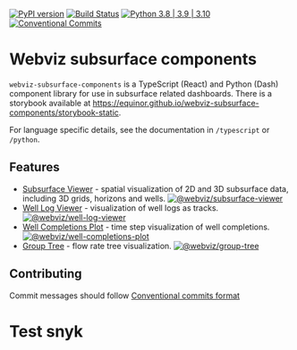 [![PyPI version](https://badge.fury.io/py/webviz-subsurface-components.svg)](https://badge.fury.io/py/webviz-subsurface-components)
[![Build Status](https://github.com/equinor/webviz-subsurface-components/workflows/webviz-subsurface-components/badge.svg)](https://github.com/equinor/webviz-subsurface-components/actions?query=branch%3Amaster)
[![Python 3.8 | 3.9 | 3.10](https://img.shields.io/badge/python-3.8%20|%203.9%20|%203.10-blue.svg)](https://www.python.org/)
[![Conventional Commits](https://img.shields.io/badge/Conventional%20Commits-1.0.0-yellow.svg)](https://conventionalcommits.org)

# Webviz subsurface components

`webviz-subsurface-components` is a TypeScript (React) and Python (Dash) component library for use in subsurface related dashboards.
There is a storybook available at https://equinor.github.io/webviz-subsurface-components/storybook-static.

For language specific details, see the documentation in `/typescript` or `/python`.

## Features

* [Subsurface Viewer](https://equinor.github.io/webviz-subsurface-components/storybook-static/?path=/docs/subsurfaceviewer--docs) - spatial visualization of 2D and 3D subsurface data, including 3D grids, horizons and wells.
[![@webviz/subsurface-viewer](https://badge.fury.io/js/@webviz%2Fsubsurface-viewer.svg)](https://badge.fury.io/js/@webviz%2Fsubsurface-viewer)
* [Well Log Viewer](https://equinor.github.io/webviz-subsurface-components/storybook-static/?path=/docs/welllogviewer-overview--docs) - visualization of well logs as tracks.
[![@webviz/well-log-viewer](https://badge.fury.io/js/@webviz%2Fwell-log-viewer.svg)](https://badge.fury.io/js/@webviz%2Fwell-log-viewer)
* [Well Completions Plot](https://equinor.github.io/webviz-subsurface-components/storybook-static/?path=/docs/wellcompletions-demo--docs) - time step visualization of well completions.
[![@webviz/well-completions-plot](https://badge.fury.io/js/@webviz%2Fwell-completions-plot.svg)](https://badge.fury.io/js/@webviz%2Fwell-completions-plot)
* [Group Tree](https://equinor.github.io/webviz-subsurface-components/storybook-static/?path=/docs/grouptree--docs) - flow rate tree visualization.
[![@webviz/group-tree](https://badge.fury.io/js/@webviz%2Fgroup-tree.svg)](https://badge.fury.io/js/@webviz%2Fgroup-tree)

## Contributing
Commit messages should follow [Conventional commits format](https://www.conventionalcommits.org/en/v1.0.0/)

# Test snyk
